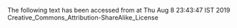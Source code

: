 The following text has been accessed from at Thu Aug 8 23:43:47 IST 2019
Creative_Commons_Attribution-ShareAlike_License
